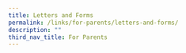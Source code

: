 ```yaml
---
title: Letters and Forms
permalink: /links/for-parents/letters-and-forms/
description: ""
third_nav_title: For Parents
---
```

